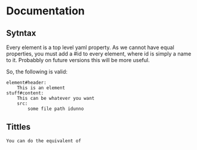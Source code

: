 # Documentation

## Sytntax
Every element is a top level yaml property. As we cannot have equal properties, you must add a #id to every element, where id is simply a name to it. Probabbly on future versions this will be more useful.

So, the following is valid:

    element#header:
        This is an element
    stuff#content:
        This can be whatever you want
        src:
            some file path idunno

## Tittles
    You can do the equivalent of
